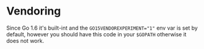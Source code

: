 # Vendoring

Since Go 1.6 it's built-int and the ``GO15VENDOREXPERIMENT="1"`` env var is set by default, however you should have this code in your ```$GOPATH```
otherwise it does not work.
